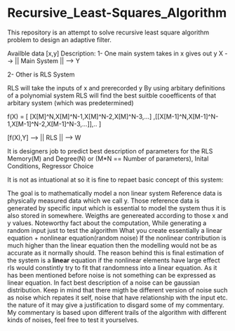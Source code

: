 # Recursive_Least-Squares_Algorithm
This repository is an attempt to solve recursive least square algorithm problem to design an adaptive filter.


Availble data [x,y]
Description:
1- One main system takes in x gives out y
 X --> ||       Main System     ||   --> Y

2- Other is RLS System 

RLS will take the inputs of x and prerecorded y
By using arbitary definitions of a polynomial system RLS will find the 
best suitble cooefficents of that arbitary system (which was predetermined)

f(X) = [ [X[M]^N,X[M]^N-1,X[M]^N-2,X[M]^N-3,...] ,[[X[M-1]^N,X[M-1]^N-1,X[M-1]^N-2,X[M-1]^N-3,...]],.. ] 
<Regressors>

 [f(X),Y] --> ||        RLS            ||   -->  W

It is designers job to predict best description of parameters for the RLS
Memory(M) and Degree(N) or (M*N == Number of parameters), Inital Conditions, Regressor Choice 

It is not as intuational at so it is fine to repaet basic concept of this system:

The goal is to mathematically model a non linear system 
Reference data is physically measured data which we call y.
Those reference data is generated by specific input which is essential to model the system thus it is also stored in somewhere.
Weigths are genereated according to those x and y values.
Noteworthy fact about the computation, 
While generating a random input just to test the algorithm 
What you create essentially a linear equation + nonlinear equation(random noise)
If the nonlinear contribution is much higher than the linear equation then the modelling would not be as accurate
as it normally should. The reason behind this is final estimation of the system is a **linear** equation if the nonlinear elements have large effect rls would constintly try to fit that randomness into a linear equation. As it has been mentioned before noise is not something can be expressed as linear equation. In fact best description of a noise can be gaussian distribution. Keep in mind that there migth be different version of noise such as noise which repates it self, noise that have relationship with the input etc. the nature of it may give a justification to disgard some of my commentary. My commentary is based upon different trails of the algorithm with different kinds of noises, feel free to test it yourselves.




